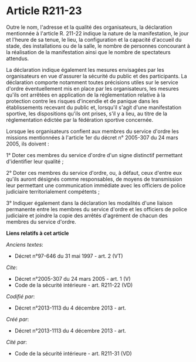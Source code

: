 # Article R211-23

Outre le nom, l'adresse et la qualité des organisateurs, la déclaration mentionnée à l'article R. 211-22 indique la nature de
la manifestation, le jour et l'heure de sa tenue, le lieu, la configuration et la capacité d'accueil du stade, des
installations ou de la salle, le nombre de personnes concourant à la réalisation de la manifestation ainsi que le nombre de
spectateurs attendus. 

La déclaration indique également les mesures envisagées par les organisateurs en vue d'assurer la sécurité du public et des
participants. La déclaration comporte notamment toutes précisions utiles sur le service d'ordre éventuellement mis en place
par les organisateurs, les mesures qu'ils ont arrêtées en application de la réglementation relative à la protection contre
les risques d'incendie et de panique dans les établissements recevant du public et, lorsqu'il s'agit d'une manifestation
sportive, les dispositions qu'ils ont prises, s'il y a lieu, au titre de la réglementation édictée par la fédération sportive
concernée. 

Lorsque les organisateurs confient aux membres du service d'ordre les missions mentionnées à l'article 1er du décret n°
2005-307 du 24 mars 2005, ils doivent : 

1° Doter ces membres du service d'ordre d'un signe distinctif permettant d'identifier leur qualité ; 

2° Doter ces membres du service d'ordre, ou, à défaut, ceux d'entre eux qu'ils auront désignés comme responsables, de moyens
de transmission leur permettant une communication immédiate avec les officiers de police judiciaire territorialement
compétents ; 

3° Indiquer également dans la déclaration les modalités d'une liaison permanente entre les membres du service d'ordre et les
officiers de police judiciaire et joindre la copie des arrêtés d'agrément de chacun des membres du service d'ordre.

**Liens relatifs à cet article**

_Anciens textes_:

  - Décret n°97-646 du 31 mai 1997 - art. 2 (VT)

_Cite_:

  - Décret n°2005-307 du 24 mars 2005 - art. 1 (V)
  - Code de la sécurité intérieure - art. R211-22 (VD)

_Codifié par_:

  - Décret n°2013-1113 du 4 décembre 2013 - art.

_Créé par_:

  - Décret n°2013-1113 du 4 décembre 2013 - art.

_Cité par_:

  - Code de la sécurité intérieure - art. R211-31 (VD)
